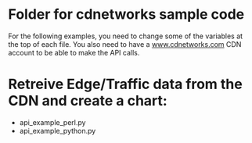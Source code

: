 # Folder for cdnetworks sample code

For the following examples, you need to change some of the variables at the top of each file.
You also need to have a www.cdnetworks.com CDN account to be able to make the API calls.

# Retreive Edge/Traffic data from the CDN and create a chart:
* api_example_perl.py
* api_example_python.py
  

